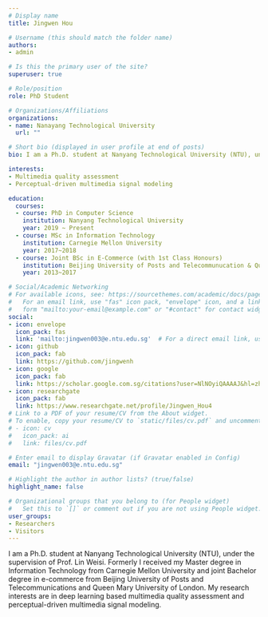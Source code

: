 ```yaml
---
# Display name
title: Jingwen Hou

# Username (this should match the folder name)
authors:
- admin

# Is this the primary user of the site?
superuser: true

# Role/position
role: PhD Student

# Organizations/Affiliations
organizations:
- name: Nanayang Technological University
  url: ""

# Short bio (displayed in user profile at end of posts)
bio: I am a Ph.D. student at Nanyang Technological University (NTU), under the supervision of Prof. Lin Weisi. Formerly I received my Master degree in Information Technology from Carnegie Mellon University and joint Bachelor degree in e-commerce from Beijing University of Posts and Telecommunications and Queen Mary University of London. My research interests are in deep learning based multimedia quality assessment and perceptual-driven multimedia signal modeling.

interests:
- Multimedia quality assessment 
- Perceptual-driven multimedia signal modeling

education:
  courses:
  - course: PhD in Computer Science
    institution: Nanyang Technological University
    year: 2019 ~ Present
  - course: MSc in Information Technology
    institution: Carnegie Mellon University
    year: 2017~2018
  - course: Joint BSc in E-Commerce (with 1st Class Honours)
    institution: Beijing University of Posts and Telecommunucation & Queen Mary University of London
    year: 2013~2017

# Social/Academic Networking
# For available icons, see: https://sourcethemes.com/academic/docs/page-builder/#icons
#   For an email link, use "fas" icon pack, "envelope" icon, and a link in the
#   form "mailto:your-email@example.com" or "#contact" for contact widget.
social:
- icon: envelope
  icon_pack: fas
  link: 'mailto:jingwen003@e.ntu.edu.sg'  # For a direct email link, use "mailto:test@example.org".
- icon: github
  icon_pack: fab
  link: https://github.com/jingwenh
- icon: google
  icon_pack: fab
  link: https://scholar.google.com.sg/citations?user=NlNOyiQAAAAJ&hl=zh-CN&oi=ao
- icon: researchgate
  icon_pack: fab
  link: https://www.researchgate.net/profile/Jingwen_Hou4
# Link to a PDF of your resume/CV from the About widget.
# To enable, copy your resume/CV to `static/files/cv.pdf` and uncomment the lines below.
# - icon: cv
#   icon_pack: ai
#   link: files/cv.pdf

# Enter email to display Gravatar (if Gravatar enabled in Config)
email: "jingwen003@e.ntu.edu.sg"

# Highlight the author in author lists? (true/false)
highlight_name: false

# Organizational groups that you belong to (for People widget)
#   Set this to `[]` or comment out if you are not using People widget.
user_groups:
- Researchers
- Visitors
---
```


I am a Ph.D. student at Nanyang Technological University (NTU), under the supervision of Prof. Lin Weisi. Formerly I received my Master degree in Information Technology from Carnegie Mellon University and joint Bachelor degree in e-commerce from Beijing University of Posts and Telecommunications and Queen Mary University of London. My research interests are in deep learning based multimedia quality assessment and perceptual-driven multimedia signal modeling.